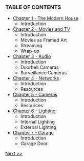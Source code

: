 ### TABLE OF CONTENTS

* [Chapter 1 - The Modern House](010-chapter-01.md)
  * Introduction
* [Chapter 2 - Movies and TV](020-chapter-02.md)
  * Introduction
  * Movies as Framed Art
  * Streaming
  * Wrap-up
* [Chapter 3 - Audio](010-chapter-01.md)
  * Introduction
  * Doorbell Cameras
  * Surveillance Cameras
* [Chapter 4 - Networks](010-chapter-01.md)
  * Introduction
  * Resources
* [Chapter 5 - Cameras](050-chapter-05.md)
  * Introduction
  * Resources
* [Chapter 6 - Lighting](060-chapter-06.md)
  * Introduction
  * Internal Lighting
  * External Lighting
* [Chapter 7 - Garage](070-chapter-07.md)
  * Introduction
  * Garage Door

[Next >>](010-chapter-01.md)
